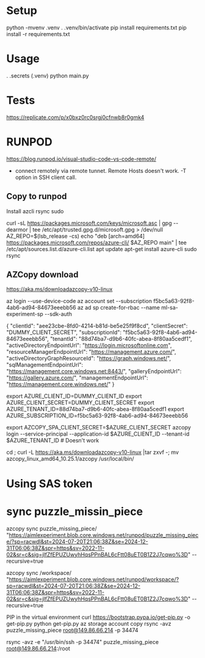 # Setup

python -mvenv .venv 
. .venv/bin/activate
pip install requirements.txt 
pip install -r requirements.txt 

# Usage
. .secrets
(.venv) python main.py 

# Tests
https://replicate.com/p/x0bxz0rc0srgj0cfnwb8r0gmk4


# RUNPOD
https://blog.runpod.io/visual-studio-code-vs-code-remote/

- connect remotely via remote tunnet. Remote Hosts doesn't work. -T option in SSH client call.


## Copy to runpod
Install azcli rsync sudo 

curl -sL https://packages.microsoft.com/keys/microsoft.asc |   gpg --dearmor |   tee /etc/apt/trusted.gpg.d/microsoft.gpg > /dev/null
AZ_REPO=$(lsb_release -cs)
echo "deb [arch=amd64] https://packages.microsoft.com/repos/azure-cli/ $AZ_REPO main" |   tee /etc/apt/sources.list.d/azure-cli.list
apt update
apt-get install azure-cli sudo rsync
## AZCopy download
https://aka.ms/downloadazcopy-v10-linux

az login --use-device-code
az account set --subscription f5bc5a63-92f8-4ab6-ad94-84673eeebb56
az ad sp create-for-rbac --name ml-sa-experiment-sp --sdk-auth

{
  "clientId": "aee23cbe-8fd0-4214-b81d-be5e25f9f8cd",
  "clientSecret": "DUMMY_CLIENT_SECRET",
  "subscriptionId": "f5bc5a63-92f8-4ab6-ad94-84673eeebb56",
  "tenantId": "88d74ba7-d9b6-40fc-abea-8f80aa5cedf1",
  "activeDirectoryEndpointUrl": "https://login.microsoftonline.com",
  "resourceManagerEndpointUrl": "https://management.azure.com/",
  "activeDirectoryGraphResourceId": "https://graph.windows.net/",
  "sqlManagementEndpointUrl": "https://management.core.windows.net:8443/",
  "galleryEndpointUrl": "https://gallery.azure.com/",
  "managementEndpointUrl": "https://management.core.windows.net/"
}

export AZURE_CLIENT_ID=DUMMY_CLIENT_ID
export AZURE_CLIENT_SECRET=DUMMY_CLIENT_SECRET
export AZURE_TENANT_ID=88d74ba7-d9b6-40fc-abea-8f80aa5cedf1
export AZURE_SUBSCRIPTION_ID=f5bc5a63-92f8-4ab6-ad94-84673eeebb56

export AZCOPY_SPA_CLIENT_SECRET=$AZURE_CLIENT_SECRET
azcopy login --service-principal --application-id $AZURE_CLIENT_ID --tenant-id $AZURE_TENANT_ID # Doesn't work

cd ; curl -L  https://aka.ms/downloadazcopy-v10-linux |tar zxvf -; mv azcopy_linux_amd64_10.25.1/azcopy /usr/local/bin/
# Using SAS token

# sync puzzle_missin_piece
azcopy sync puzzle_missing_piece/ "https://aimlexperiment.blob.core.windows.net/runpod/puzzle_missing_piece/?sp=racwdl&st=2024-07-20T21:06:38Z&se=2024-12-31T06:06:38Z&spr=https&sv=2022-11-02&sr=c&sig=jIfZfEPUZUwyhHqsPPnBAL6cFtt08uET0B1Z2J7cqwo%3D" --recursive=true

azcopy sync /workspace/ "https://aimlexperiment.blob.core.windows.net/runpod/workspace/?sp=racwdl&st=2024-07-20T21:06:38Z&se=2024-12-31T06:06:38Z&spr=https&sv=2022-11-02&sr=c&sig=jIfZfEPUZUwyhHqsPPnBAL6cFtt08uET0B1Z2J7cqwo%3D" --recursive=true

PIP in the virtual environment
curl https://bootstrap.pypa.io/get-pip.py -o get-pip.py
python get-pip.py
az storage account copy
rsync -avz puzzle_missing_piece root@149.86.66.214 -p 34474

rsync -avz -e "/usr/bin/ssh -p 34474" puzzle_missing_piece root@149.86.66.214:/root
